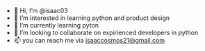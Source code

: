 - 👋 Hi, I’m @isaac03
- 👀 I’m interested in learning python and product design
- 🌱 I’m currently learning pyton
- 💞️ I’m looking to collaborate on expirienced developers in python
- 📫 you can reach me via isaaccosmos21@gmail.com

<!---
isaac03/isaac03 is a ✨ special ✨ repository because its `README.md` (this file) appears on your GitHub profile.
You can click the Preview link to take a look at your changes.
--->
